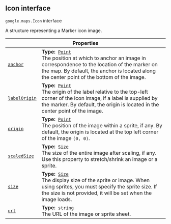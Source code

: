 
<h2 id="Icon">Icon interface</h2>
<p>
<code><span itemprop="path">google.maps</span>.<span itemprop="name">Icon</span></code>
interface
</p>
<p>A structure representing a Marker icon image.</p>
<div class="devsite-table-wrapper"><table class="properties responsive" summary="interface Icon - Properties">
<thead>
<tr><th colspan="2">Properties</th>
</tr></thead>
<tbody>
<tr id="Icon.anchor">
<td itemprop="property"><code><a class="secret-link" href="#Icon.anchor"><span>anchor</span></a></code></td>
<td><div><strong>Type:</strong>&nbsp; <code><a href="Point.md">Point</a></code></div>
<div class="desc">The position at which to anchor an image in correspondence to the location of the marker on the map. By default, the anchor is located along the center point of the bottom of the image.</div></td>
</tr>
<tr id="Icon.labelOrigin">
<td itemprop="property"><code><a class="secret-link" href="#Icon.labelOrigin"><span>labelOrigin</span></a></code></td>
<td><div><strong>Type:</strong>&nbsp; <code><a href="Point.md">Point</a></code></div>
<div class="desc">The origin of the label relative to the top-left corner of the icon image, if a label is supplied by the marker. By default, the origin is located in the center point of the image.</div></td>
</tr>
<tr id="Icon.origin">
<td itemprop="property"><code><a class="secret-link" href="#Icon.origin"><span>origin</span></a></code></td>
<td><div><strong>Type:</strong>&nbsp; <code><a href="Point.md">Point</a></code></div>
<div class="desc">The position of the image within a sprite, if any. By default, the origin is located at the top left corner of the image <code>(0, 0)</code>.</div></td>
</tr>
<tr id="Icon.scaledSize">
<td itemprop="property"><code><a class="secret-link" href="#Icon.scaledSize"><span>scaledSize</span></a></code></td>
<td><div><strong>Type:</strong>&nbsp; <code><a href="Size.md">Size</a></code></div>
<div class="desc">The size of the entire image after scaling, if any. Use this property to stretch/shrink an image or a sprite.</div></td>
</tr>
<tr id="Icon.size">
<td itemprop="property"><code><a class="secret-link" href="#Icon.size"><span>size</span></a></code></td>
<td><div><strong>Type:</strong>&nbsp; <code><a href="Size.md">Size</a></code></div>
<div class="desc">The display size of the sprite or image. When using sprites, you must specify the sprite size. If the size is not provided, it will be set when the image loads.</div></td>
</tr>
<tr id="Icon.url">
<td itemprop="property"><code><a class="secret-link" href="#Icon.url"><span>url</span></a></code></td>
<td><div><strong>Type:</strong>&nbsp; <code>string</code></div>
<div class="desc">The URL of the image or sprite sheet.</div></td>
</tr>
</tbody>
</table></div>
<script src="replace_links.js"></script>
